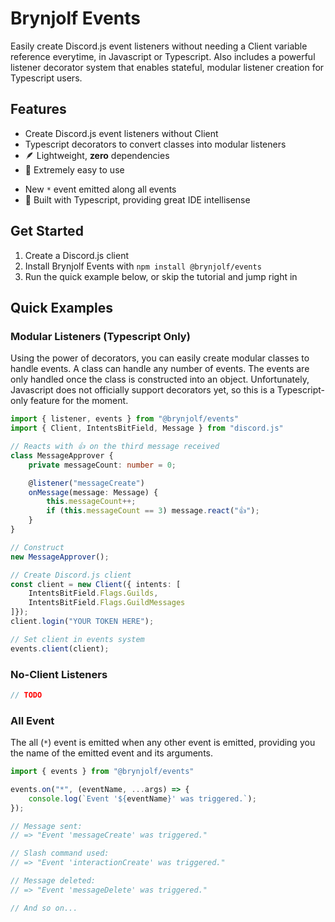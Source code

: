 # Brynjolf Events
Easily create Discord.js event listeners without needing a Client variable reference everytime, in Javascript or Typescript. Also includes a powerful listener decorator system that enables stateful, modular listener creation for Typescript users.

## Features
- Create Discord.js event listeners without Client
- Typescript decorators to convert classes into modular listeners
- 🪶 Lightweight, **zero** dependencies
- 🍰 Extremely easy to use
<!-- - 🧩 Fully documented -->
- New `*` event emitted along all events
- 🧠 Built with Typescript, providing great IDE intellisense

## Get Started
1. Create a Discord.js client
2. Install Brynjolf Events with `npm install @brynjolf/events`
3. Run the quick example below, or skip the tutorial and jump right in

## Quick Examples
### Modular Listeners (Typescript Only)
Using the power of decorators, you can easily create modular 
classes to handle events. A class can handle any number of events. The events are only handled once the class is constructed into an object. Unfortunately, Javascript does not officially support decorators yet, so this is a Typescript-only 
feature for the moment.

```ts
import { listener, events } from "@brynjolf/events"
import { Client, IntentsBitField, Message } from "discord.js"

// Reacts with 👍 on the third message received
class MessageApprover {
    private messageCount: number = 0;

    @listener("messageCreate")
    onMessage(message: Message) {
        this.messageCount++;
        if (this.messageCount == 3) message.react("👍");
    }
}

// Construct
new MessageApprover();

// Create Discord.js client
const client = new Client({ intents: [
    IntentsBitField.Flags.Guilds,
    IntentsBitField.Flags.GuildMessages
]});
client.login("YOUR TOKEN HERE");

// Set client in events system
events.client(client);
```

### No-Client Listeners
```js
// TODO
```

### All Event
The all (`*`) event is emitted when any other event is emitted, 
providing you the name of the emitted event and its arguments.

```js
import { events } from "@brynjolf/events"

events.on("*", (eventName, ...args) => {
    console.log(`Event '${eventName}' was triggered.`);
});

// Message sent:
// => "Event 'messageCreate' was triggered."

// Slash command used:
// => "Event 'interactionCreate' was triggered."

// Message deleted:
// => "Event 'messageDelete' was triggered."

// And so on...
```